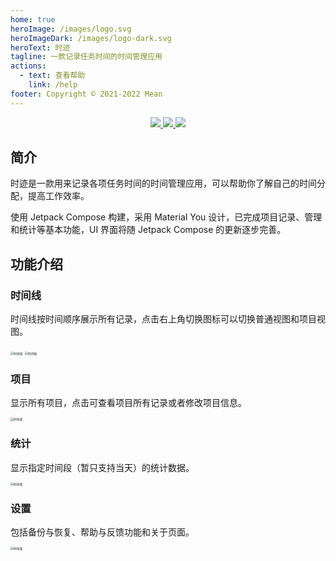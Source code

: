 ```yaml
---
home: true
heroImage: /images/logo.svg
heroImageDark: /images/logo-dark.svg
heroText: 时迹
tagline: 一款记录任务时间的时间管理应用
actions:
  - text: 查看帮助
    link: /help
footer: Copyright © 2021-2022 Mean
---
```


<p align="center">
  <a href="https://developer.android.google.cn/jetpack/compose" alt="Jetpack Compose">
    <img src="https://img.shields.io/badge/Jetpack%20Compose-1.2.0--alpha08-brightgreen?logo=android" />
  </a>
  <a href="https://android-arsenal.com/api?level=21" alt="API">
    <img src="https://img.shields.io/badge/API-21%2B-blue?logo=android" />
  </a>
  <a href="https://github.com/MeanZhang/Traclock/actions/workflows/android.yml"  alt="Android CI">
    <img src="https://github.com/MeanZhang/Traclock/actions/workflows/android.yml/badge.svg" />
  </a>
</p>

## 简介

时迹是一款用来记录各项任务时间的时间管理应用，可以帮助你了解自己的时间分配，提高工作效率。

使用 Jetpack Compose 构建，采用 Material You 设计，已完成项目记录、管理和统计等基本功能，UI 界面将随 Jetpack Compose 的更新逐步完善。

## 功能介绍

### 时间线

时间线按时间顺序展示所有记录，点击右上角切换图标可以切换普通视图和项目视图。

<img src="/images/ui/timeline-detail.jpg" alt="时间线" style="zoom:33%;" />
<img src="/images/ui/timeline.jpg" alt="时间线" style="zoom:33%;" />

### 项目

显示所有项目，点击可查看项目所有记录或者修改项目信息。

<img src="/images/ui/projects.jpg" alt="时间线" style="zoom:33%;" />

### 统计

显示指定时间段（暂只支持当天）的统计数据。

<img src="/images/ui/statistics.jpg" alt="时间线" style="zoom:33%;" />

### 设置

包括备份与恢复、帮助与反馈功能和关于页面。

<img src="/images/ui/settings.jpg" alt="时间线" style="zoom:33%;" />
